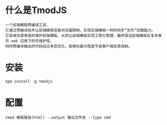 # 什么是TmodJS

    一个前端模板预编译工具，
    它通过预编译技术让前端模板突破浏览器限制，实现后端模板一样的同步“文件”加载能力。
    它采用目录来组织维护前端模板，从而让前端模板实现工程化管理，最终保证前端模板在复杂单页 web 应用下的可维护性。
    同时预编译输出的代码经过多层优化，能够在最大程度节省客户端资源消耗。

# 安装

    npm install -g tmodjs

# 配置

    tmod 模板路径(html) --output 输出文件夹 --type cmd